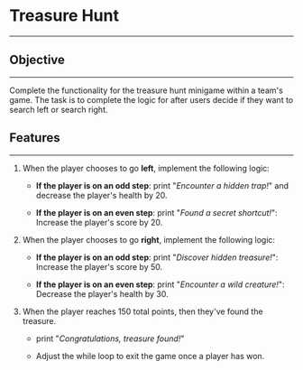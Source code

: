 # Treasure Hunt
---

## Objective
---

Complete the functionality for the treasure hunt minigame within a team's game. The task is to complete the logic for after users decide if they want to search left or search right.

## Features  
---

1. When the player chooses to go **left**, implement the following logic:
       
    * **If the player is on an odd step**: print "_Encounter a hidden trap!_" and decrease the player's health by 20.
      
    * **If the player is on an even step**: print "_Found a secret shortcut!_": Increase the player's score by 20.
    
    
2. When the player chooses to go **right**, implement the following logic:
       
    - **If the player is on an odd step**: print "_Discover hidden treasure!_": Increase the player's score by 50.
      
    - **If the player is on an even step**: print "_Encounter a wild creature!_": Decrease the player's health by 30.

3. When the player reaches 150 total points, then they've found the treasure. 
  
    - print "_Congratulations, treasure found!_"
  
    - Adjust the while loop to exit the game once a player has won.
